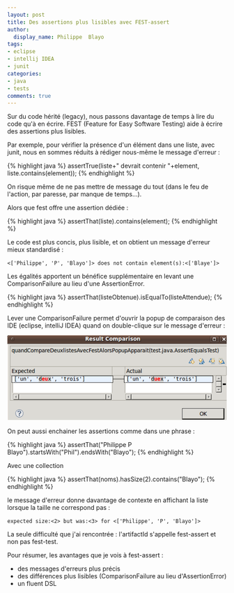 ```yaml
---
layout: post
title: Des assertions plus lisibles avec FEST-assert
author:
  display_name: Philippe  Blayo
tags:
- eclipse
- intellij IDEA
- junit
categories:
- java
- tests
comments: true
---
```


Sur du code hérité (legacy), nous passons davantage de temps à lire du code qu'à en écrire. FEST (Feature for Easy Software Testing) aide à écrire des assertions plus lisibles.

Par exemple, pour vérifier la présence d'un élément dans une liste, avec junit, nous en sommes réduits à rédiger nous-même le message d'erreur :

{% highlight java %}
assertTrue(liste+" devrait contenir "+element,
  liste.contains(element));
{% endhighlight %}

On risque même de ne pas mettre de message du tout (dans le feu de l'action, par paresse, par manque de temps...).

Alors que fest offre une assertion dédiée :

{% highlight java %}
assertThat(liste).contains(element);
{% endhighlight %}

Le code est plus concis, plus lisible, et on obtient un message d'erreur mieux standardisé :

````
<['Philippe', 'P', 'Blayo']> does not contain element(s):<['Blaye']>
````

Les égalités apportent un bénéfice supplémentaire en levant une ComparisonFailure au lieu d'une AssertionError.

{% highlight java %}
assertThat(listeObtenue).isEqualTo(listeAttendue);
{% endhighlight %}

Lever une ComparisonFailure permet d'ouvrir la popup de comparaison des IDE (eclipse, intelliJ IDEA) quand on double-clique sur le message d'erreur :

![Fcomparaison avec Fest](/images/comparaisonAvecFest.png)

On peut aussi enchainer les assertions comme dans une phrase :

{% highlight java %}
assertThat("Philippe P Blayo").startsWith("Phil").endsWith("Blayo");
{% endhighlight %}

Avec une collection

{% highlight java %}
assertThat(noms).hasSize(2).contains("Blayo");
{% endhighlight %}

le message d'erreur donne davantage de contexte en affichant la liste lorsque la taille ne correspond pas :

````
expected size:<2> but was:<3> for <['Philippe', 'P', 'Blayo']>
````

La seule difficulté que j'ai rencontrée : l'artifactId s'appelle fest-assert et non pas fest-test.

Pour résumer, les avantages que je vois à fest-assert :

- des messages d'erreurs plus précis
- des différences plus lisibles (ComparisonFailure au lieu d'AssertionError)
- un fluent DSL
